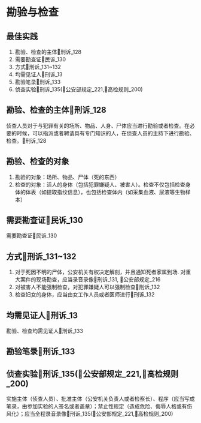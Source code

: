
# 勘验与检查
## 最佳实践
1. 勘验、检查的主体🚪刑诉_128
2. 需要勘查证🚪民诉_130
3. 方式🚪刑诉_131~132
4. 均需见证人🚪刑诉_13
5. 勘验笔录🚪刑诉_133
6. 侦查实验🚪刑诉_135(🚪公安部规定_221,🚪高检规则_200)




## 勘验、检查的主体🚪刑诉_128
    
侦查人员对于与犯罪有关的场所、物品、人身、尸体应当进行勘验或者检查。在必要的时候，可以指派或者聘请具有专门知识的人，在侦查人员的主持下进行勘验、检查。🚪刑诉_128
    
## 勘验、检查的对象
1. 勘验的对象：场所、物品、尸体（死的东西）
2. 检查的对象：活人的身体（包括犯罪嫌疑人、被害人）。检查不仅包括检查身体的体表（如提取指纹信息），也包括检查体内（如采集血液、尿液等生物样本）

## 需要勘查证🚪民诉_130
    
需要勘查证🚪民诉_130

## 方式🚪刑诉_131~132
1. 对于死因不明的尸体，公安机关有权决定解剖，并且通知死者家属到场. 对重大案件的现场勘查，应当录音录像🚪刑诉_131, 🚪公安部规定_216
2. 对被害人不能强制检查，对犯罪嫌疑人可以强制检查🚪刑诉_132
3. 检查妇女的身体，应当由女工作人员或者医师进行🚪刑诉_132

## 均需见证人🚪刑诉_13
    
勘验、检查均需见证人🚪刑诉_133

## 勘验笔录🚪刑诉_133


## 侦查实验🚪刑诉_135(🚪公安部规定_221,🚪高检规则_200)

实施主体（侦查人员）、批准主体（公安机关负责人或者检察长）、程序（应当写成笔录，由参加实验的人签名或者盖章）；禁止性规定（造成危险、侮辱人格或有伤风化）；应当全程录音录像🚪刑诉_135(🚪公安部规定_221,🚪高检规则_200)